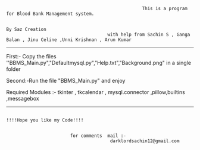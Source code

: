                                                        This is a program for Blood Bank Management system.
                                                                        
                                                                                      By Saz Creation
                                          with help from Sachin S , Ganga Balan , Jinu Celine ,Unni Krishnan , Arun Kumar
****************************************************************************************************************************************************
First:- Copy the files ''BBMS_Main.py","Defaultmysql.py","Help.txt","Background.png" in a single folder

Second:-Run  the file "BBMS_Main.py"  and enjoy

Required Modules :- tkinter , tkcalendar , mysql.connector ,pillow,builtins ,messagebox

****************************************************************************************************************************************************
                                                                           !!!!Hope you like my Code!!!!


							for comments  mail :-
        								   darklordsachin12@gmail.com